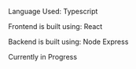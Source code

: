 Language Used:
Typescript

Frontend is built using:
React

Backend is built using:
Node
Express

Currently in Progress
